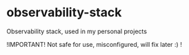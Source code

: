 # observability-stack
Observability stack, used in my personal projects

!IMPORTANT! Not safe for use, misconfigured, will fix later :) !

